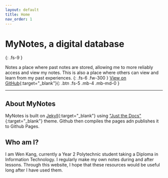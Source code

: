```yaml
---
layout: default
title: Home
nav_order: 1
---
```

# MyNotes, a digital database
{: .fs-9 }

Notes a place where past notes are stored, allowing me to more reliably access and view my notes. This is also a place where others can view and learn from my past experiences.
{: .fs-6 .fw-300 }
[View on GitHub](https://github.com/SpaceyCodes/digi-lib){:target="_blank"}{: .btn .fs-5 .mb-4 .mb-md-0 }

---
## About MyNotes
MyNotes is built on [Jekyll](https://jekyllrb.com){:target="_blank"} using ["Just the Docs"](https://pmarsceill.github.io/just-the-docs/){:target="_blank"} theme. Github then compiles the pages adn publishes it to Github Pages.
## Who am I?

I am Wen Kang, currently a Year 2 Polytechnic student taking a Diploma in Information Technology. I regularly make my own notes during and after lessons. Through this website, I hope that these resources would be useful long after I have used them.
